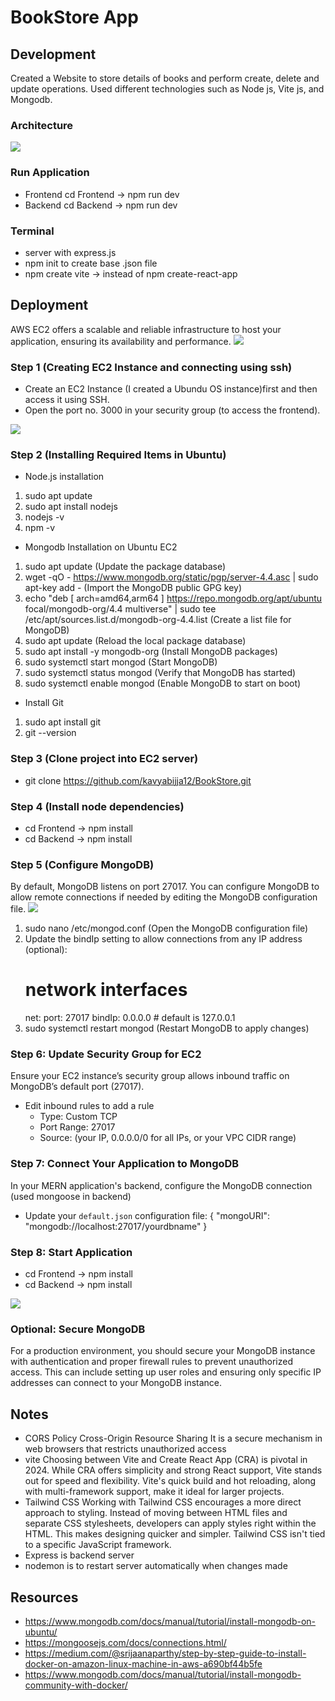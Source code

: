 # BookStore App 

## Development
Created a Website to store details of books and perform create, delete and update operations.
Used different technologies such as Node js, Vite js, and Mongodb.

### Architecture 
<img src="Architecture.png">

### Run Application
- Frontend
cd Frontend -> npm run dev
- Backend
cd Backend -> npm run dev

### Terminal
- server with express.js
- npm init to create base .json file
- npm create vite -> instead of npm create-react-app

## Deployment
AWS EC2 offers a scalable and reliable infrastructure to host your application, ensuring its availability and performance.
<img src="hostedPage1.jpg">

### Step 1 (Creating EC2 Instance and connecting using ssh)
- Create an EC2 Instance (I created a Ubundu OS instance)first and then access it using SSH.
- Open the port no. 3000 in your security group (to access the frontend).
<img src="EC2.jpg">

### Step 2 (Installing Required Items in Ubuntu)
- Node.js installation
1. sudo apt update
2. sudo apt install nodejs
3. nodejs -v
4. npm -v
- Mongodb Installation on Ubuntu EC2
1. sudo apt update (Update the package database)
2. wget -qO - https://www.mongodb.org/static/pgp/server-4.4.asc | sudo apt-key add - (Import the MongoDB public GPG key)
3. echo "deb [ arch=amd64,arm64 ] https://repo.mongodb.org/apt/ubuntu focal/mongodb-org/4.4 multiverse" | sudo tee /etc/apt/sources.list.d/mongodb-org-4.4.list (Create a list file for MongoDB)
4. sudo apt update (Reload the local package database)
5. sudo apt install -y mongodb-org (Install MongoDB packages)
6. sudo systemctl start mongod (Start MongoDB)
7. sudo systemctl status mongod (Verify that MongoDB has started)
8. sudo systemctl enable mongod (Enable MongoDB to start on boot)
- Install Git
1. sudo apt install git
2. git --version

### Step 3 (Clone project into EC2 server)
- git clone https://github.com/kavyabijja12/BookStore.git

### Step 4 (Install node dependencies)
- cd Frontend -> npm install
- cd Backend -> npm install

### Step 5 (Configure MongoDB)
By default, MongoDB listens on port 27017. You can configure MongoDB to allow remote connections if needed by editing the MongoDB configuration file.
<img src="MongodbSetup.jpg">
1. sudo nano /etc/mongod.conf (Open the MongoDB configuration file)
2. Update the bindIp setting to allow connections from any IP address (optional):
   # network interfaces
   net:
     port: 27017
     bindIp: 0.0.0.0  # default is 127.0.0.1
3. sudo systemctl restart mongod (Restart MongoDB to apply changes)

### Step 6: Update Security Group for EC2
Ensure your EC2 instance’s security group allows inbound traffic on MongoDB’s default port (27017).
- Edit inbound rules to add a rule
   - Type: Custom TCP
   - Port Range: 27017
   - Source: (your IP, 0.0.0.0/0 for all IPs, or your VPC CIDR range)

### Step 7: Connect Your Application to MongoDB
In your MERN application's backend, configure the MongoDB connection (used mongoose in backend)
- Update your `default.json` configuration file:
   {
     "mongoURI": "mongodb://localhost:27017/yourdbname"
   }

### Step 8: Start Application
- cd Frontend -> npm install
- cd Backend -> npm install
<img src="hostedPage2.jpg">

### Optional: Secure MongoDB
For a production environment, you should secure your MongoDB instance with authentication and proper firewall rules to prevent unauthorized access. This can include setting up user roles and ensuring only specific IP addresses can connect to your MongoDB instance.

## Notes
- CORS Policy 
Cross-Origin Resource Sharing
It is a secure mechanism in web browsers that restricts unauthorized access 
- vite
Choosing between Vite and Create React App (CRA) is pivotal in 2024. While CRA offers simplicity and strong React support, Vite stands out for speed and flexibility. Vite's quick build and hot reloading, along with multi-framework support, make it ideal for larger projects.
- Tailwind CSS 
Working with Tailwind CSS encourages a more direct approach to styling. Instead of moving between HTML files and separate CSS stylesheets, developers can apply styles right within the HTML. This makes designing quicker and simpler. Tailwind CSS isn't tied to a specific JavaScript framework.
- Express is backend server
- nodemon is to restart server automatically when changes made

## Resources
- https://www.mongodb.com/docs/manual/tutorial/install-mongodb-on-ubuntu/
- https://mongoosejs.com/docs/connections.html/
- https://medium.com/@srijaanaparthy/step-by-step-guide-to-install-docker-on-amazon-linux-machine-in-aws-a690bf44b5fe
- https://www.mongodb.com/docs/manual/tutorial/install-mongodb-community-with-docker/








